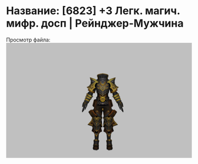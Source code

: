 # Название: [6823] +3 Легк. магич. мифр. досп | Рейнджер-Мужчина

Просмотр файла:
![p020023.png](p020023.png)